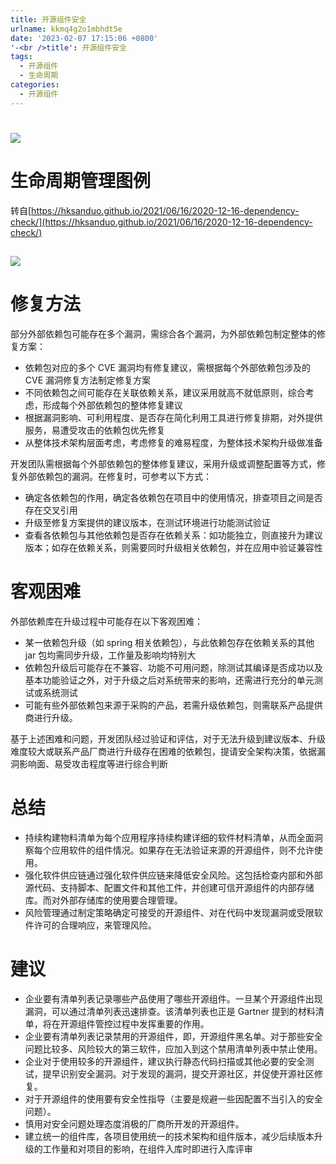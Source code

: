 ```yaml
---
title: 开源组件安全
urlname: kkmq4g2o1mbhdt5e
date: '2023-02-07 17:15:06 +0800'
'-<br />title': 开源组件安全
tags:
  - 开源组件
  - 生命周期
categories:
  - 开源组件
---
```


# ![](https://8426951-1257309569.cos.ap-shanghai.myqcloud.com//Fs83AIU6yUA6bqIpOWdABT3cjqN9.jpeg)

# 生命周期管理图例

转自[https://hksanduo.github.io/2021/06/16/2020-12-16-dependency-check/](https://hksanduo.github.io/2021/06/16/2020-12-16-dependency-check/)

## ![](https://8426951-1257309569.cos.ap-shanghai.myqcloud.com//Fvt5dPcURtVU8MpcJkx0kCb8IA3v.png)

# 修复方法

部分外部依赖包可能存在多个漏洞，需综合各个漏洞，为外部依赖包制定整体的修复方案：

- 依赖包对应的多个 CVE 漏洞均有修复建议，需根据每个外部依赖包涉及的 CVE 漏洞修复方法制定修复方案
- 不同依赖包之间可能存在关联依赖关系，建议采用就高不就低原则，综合考虑，形成每个外部依赖包的整体修复建议
- 根据漏洞影响、可利用程度、是否存在简化利用工具进行修复排期，对外提供服务，易遭受攻击的依赖包优先修复
- 从整体技术架构层面考虑，考虑修复的难易程度，为整体技术架构升级做准备

开发团队需根据每个外部依赖包的整体修复建议，采用升级或调整配置等方式，修复外部依赖包的漏洞。在修复时，可参考以下方式：

- 确定各依赖包的作用，确定各依赖包在项目中的使用情况，排查项目之间是否存在交叉引用
- 升级至修复方案提供的建议版本，在测试环境进行功能测试验证
- 查看各依赖包与其他依赖包是否存在依赖关系：如功能独立，则直接升为建议版本；如存在依赖关系，则需要同时升级相关依赖包，并在应用中验证兼容性

# 客观困难

外部依赖库在升级过程中可能存在以下客观困难：

- 某一依赖包升级（如 spring 相关依赖包），与此依赖包存在依赖关系的其他 jar 包均需同步升级，工作量及影响均特别大
- 依赖包升级后可能存在不兼容、功能不可用问题，除测试其编译是否成功以及基本功能验证之外，对于升级之后对系统带来的影响，还需进行充分的单元测试或系统测试
- 可能有些外部依赖包来源于采购的产品，若需升级依赖包，则需联系产品提供商进行升级。

基于上述困难和问题，开发团队经过验证和评估，对于无法升级到建议版本、升级难度较大或联系产品厂商进行升级存在困难的依赖包，提请安全架构决策，依据漏洞影响面、易受攻击程度等进行综合判断

# 总结

- 持续构建物料清单为每个应用程序持续构建详细的软件材料清单，从而全面洞察每个应用软件的组件情况。如果存在无法验证来源的开源组件，则不允许使用。
- 强化软件供应链通过强化软件供应链来降低安全风险。这包括检查内部和外部源代码、支持脚本、配置文件和其他工件，并创建可信开源组件的内部存储库。而对外部存储库的使用要合理管理。
- 风险管理通过制定策略确定可接受的开源组件、对在代码中发现漏洞或受限软件许可的合理响应，来管理风险。

# 建议

- 企业要有清单列表记录哪些产品使用了哪些开源组件。一旦某个开源组件出现漏洞，可以通过清单列表迅速排查。该清单列表也正是 Gartner 提到的材料清单，将在开源组件管控过程中发挥重要的作用。
- 企业要有清单列表记录禁用的开源组件，即，开源组件黑名单。对于那些安全问题比较多、风险较大的第三软件，应加入到这个禁用清单列表中禁止使用。
- 企业对于使用较多的开源组件，建议执行静态代码扫描或其他必要的安全测试，提早识别安全漏洞。对于发现的漏洞，提交开源社区，并促使开源社区修复。
- 对于开源组件的使用要有安全性指导（主要是规避一些因配置不当引入的安全问题）。
- 慎用对安全问题处理态度消极的厂商所开发的开源组件。
- 建立统一的组件库，各项目使用统一的技术架构和组件版本，减少后续版本升级的工作量和对项目的影响，在组件入库时即进行入库评审
